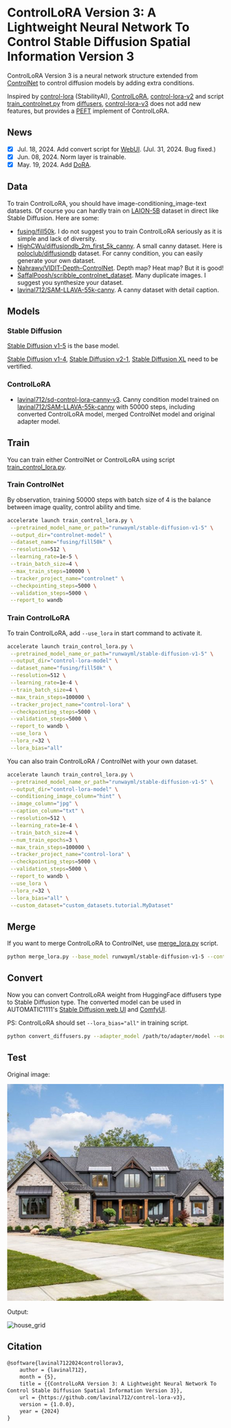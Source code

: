 # ControlLoRA Version 3: A Lightweight Neural Network To Control Stable Diffusion Spatial Information Version 3

ControlLoRA Version 3 is a neural network structure extended from [ControlNet](https://github.com/lllyasviel/ControlNet) to control diffusion models by adding extra conditions.

Inspired by [control-lora](https://huggingface.co/stabilityai/control-lora) (StabilityAI), [ControlLoRA](https://github.com/HighCWu/ControlLoRA), [control-lora-v2](https://github.com/HighCWu/control-lora-v2) and script [train_controlnet.py](https://github.com/huggingface/diffusers/blob/main/examples/controlnet/train_controlnet.py) from [diffusers](https://github.com/huggingface/diffusers), [control-lora-v3](https://github.com/lavinal712/control-lora-v3) does not add new features, but provides a [PEFT](https://github.com/huggingface/peft) implement of ControlLoRA.

## News

- [x] Jul. 18, 2024. Add convert script for [WebUI](https://huggingface.co/stabilityai/stable-diffusion-xl-base-1.0). (Jul. 31, 2024. Bug fixed.)
- [x] Jun. 08, 2024. Norm layer is trainable. 
- [x] May. 19, 2024. Add [DoRA](https://arxiv.org/abs/2402.09353).

## Data

To train ControlLoRA, you should have image-conditioning_image-text datasets. Of course you can hardly train on [LAION-5B](https://openxlab.org.cn/datasets/OpenDataLab/LAION-5B) dataset in direct like Stable Diffusion. Here are some:

- [fusing/fill50k](https://huggingface.co/datasets/fusing/fill50k). I do not suggest you to train ControlLoRA seriously as it is simple and lack of diversity.
- [HighCWu/diffusiondb_2m_first_5k_canny](https://huggingface.co/datasets/HighCWu/diffusiondb_2m_first_5k_canny). A small canny dataset. Here is [poloclub/diffusiondb](https://huggingface.co/datasets/poloclub/diffusiondb) dataset. For canny condition, you can easily generate your own dataset.
- [Nahrawy/VIDIT-Depth-ControlNet](https://huggingface.co/datasets/Nahrawy/VIDIT-Depth-ControlNet). Depth map? Heat map? But it is good!
- [SaffalPoosh/scribble_controlnet_dataset](https://huggingface.co/datasets/SaffalPoosh/scribble_controlnet_dataset). Many duplicate images. I suggest you synthesize your dataset.
- [lavinal712/SAM-LLAVA-55k-canny](https://huggingface.co/datasets/lavinal712/SAM-LLAVA-55k-canny). A canny dataset with detail caption.

## Models

### Stable Diffusion

[Stable Diffusion v1-5](https://huggingface.co/runwayml/stable-diffusion-v1-5) is the base model.

[Stable Diffusion v1-4](https://huggingface.co/CompVis/stable-diffusion-v1-4), [Stable Diffusion v2-1](https://huggingface.co/stabilityai/stable-diffusion-2-1), [Stable Diffusion XL](https://huggingface.co/stabilityai/stable-diffusion-xl-base-1.0) need to be vertified.

### ControlLoRA

- [lavinal712/sd-control-lora-canny-v3](https://huggingface.co/lavinal712/sd-control-lora-canny-v3). Canny condition model trained on [lavinal712/SAM-LLAVA-55k-canny](https://huggingface.co/datasets/lavinal712/SAM-LLAVA-55k-canny) with 50000 steps, including converted ControlLoRA model, merged ControlNet model and original adapter model.

## Train

You can train either ControlNet or ControlLoRA using script [train_control_lora.py](https://github.com/lavinal712/control-lora-v3/blob/main/train_control_lora.py).

### Train ControlNet

By observation, training 50000 steps with batch size of 4 is the balance between image quality, control ability and time.

```bash
accelerate launch train_control_lora.py \
 --pretrained_model_name_or_path="runwayml/stable-diffusion-v1-5" \
 --output_dir="controlnet-model" \
 --dataset_name="fusing/fill50k" \
 --resolution=512 \
 --learning_rate=1e-5 \
 --train_batch_size=4 \
 --max_train_steps=100000 \
 --tracker_project_name="controlnet" \
 --checkpointing_steps=5000 \
 --validation_steps=5000 \
 --report_to wandb
```

### Train ControlLoRA

To train ControlLoRA, add `--use_lora` in start command to activate it.

```bash
accelerate launch train_control_lora.py \
 --pretrained_model_name_or_path="runwayml/stable-diffusion-v1-5" \
 --output_dir="control-lora-model" \
 --dataset_name="fusing/fill50k" \
 --resolution=512 \
 --learning_rate=1e-4 \
 --train_batch_size=4 \
 --max_train_steps=100000 \
 --tracker_project_name="control-lora" \
 --checkpointing_steps=5000 \
 --validation_steps=5000 \
 --report_to wandb \
 --use_lora \
 --lora_r=32 \
 --lora_bias="all"
```

You can also train ControlLoRA / ControlNet with your own dataset.

```bash
accelerate launch train_control_lora.py \
 --pretrained_model_name_or_path="runwayml/stable-diffusion-v1-5" \
 --output_dir="control-lora-model" \
 --conditioning_image_column="hint" \
 --image_column="jpg" \
 --caption_column="txt" \
 --resolution=512 \
 --learning_rate=1e-4 \
 --train_batch_size=4 \
 --num_train_epochs=3 \
 --max_train_steps=100000 \
 --tracker_project_name="control-lora" \
 --checkpointing_steps=5000 \
 --validation_steps=5000 \
 --report_to wandb \
 --use_lora \
 --lora_r=32 \
 --lora_bias="all" \
 --custom_dataset="custom_datasets.tutorial.MyDataset"
```

## Merge

If you want to merge ControlLoRA to ControlNet, use [merge_lora.py](https://github.com/lavinal712/control-lora-v3/blob/main/merge_lora.py) script.

```bash
python merge_lora.py --base_model runwayml/stable-diffusion-v1-5 --control_lora /path/to/control-lora --output_dir /path/to/save/ControlNet
```

## Convert

Now you can convert ControlLoRA weight from HuggingFace diffusers type to Stable Diffusion type. The converted model can be used in AUTOMATIC1111's [Stable Diffusion web UI](https://github.com/AUTOMATIC1111/stable-diffusion-webui) and [ComfyUI](https://github.com/comfyanonymous/ComfyUI).

PS: ControlLoRA should set `--lora_bias="all"` in training script.

```bash
python convert_diffusers.py --adapter_model /path/to/adapter/model --output_model /path/to/output/model
```

## Test

Original image:

![house](assets/house.png)

Output:

![house_grid](assets/house_grid.png)

## Citation

    @software{lavinal7122024controllorav3,
        author = {lavinal712},
        month = {5},
        title = {{ControlLoRA Version 3: A Lightweight Neural Network To Control Stable Diffusion Spatial Information Version 3}},
        url = {https://github.com/lavinal712/control-lora-v3},
        version = {1.0.0},
        year = {2024}
    }
